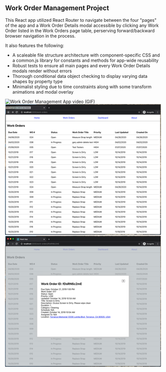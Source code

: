 ## Work Order Management Project

This React app utilized React Router to navigate between the four "pages" of the app and a Work
Order Details modal accessible by clicking any Work Order listed in the Work Orders page
table, perserving forward/backward browser navigation in the process.

It also features the following:
- A scaleable file structure architecture with component-specific CSS and a common.js library for
constants and methods for app-wide reusability
- Robust tests to ensure all main pages and every Work Order Details modals render without errors
- Thorough conditional data object checking to display varying data shapes by property type
- Minimalist styling due to time constraints along with some transform animations and modal overlay

<img src="/work-order-mgmt-app.gif" alt="Work Order Management App video (GIF)">

<img src="/screenshot1.png" alt="Work Orders Page screenshot">

<img src="/screenshot2.png" alt="Work Order Details Modal screenshot">